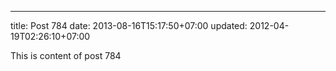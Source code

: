 ---
title: Post 784
date: 2013-08-16T15:17:50+07:00
updated: 2012-04-19T02:26:10+07:00

This is content of post 784